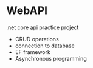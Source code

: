 # WebAPI
.net core api practice project

- CRUD operations
- connection to database
- EF framework
- Asynchronous programming
